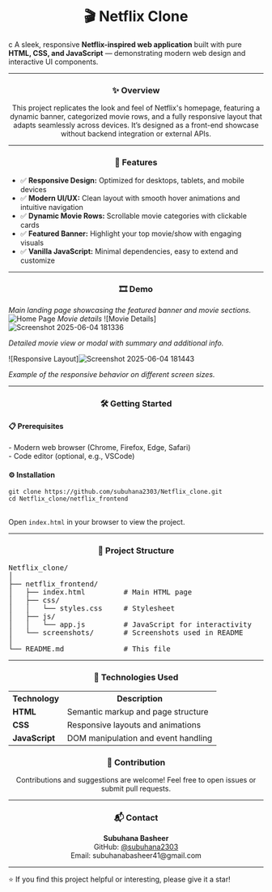 <h1 align="center">🎬 Netflix Clone</h1>
c
  A sleek, responsive <b>Netflix-inspired web application</b> built with pure <b>HTML, CSS, and JavaScript</b> — demonstrating modern web design and interactive UI components.
</p>

---

<h3 align="center">✨ Overview</h3>
<p align="center">
  This project replicates the look and feel of Netflix's homepage, featuring a dynamic banner, categorized movie rows, and a fully responsive layout that adapts seamlessly across devices. It’s designed as a front-end showcase without backend integration or external APIs.
</p>

---

<h3 align="center">🚀 Features</h3>
<ul>
  <li>✅ <b>Responsive Design:</b> Optimized for desktops, tablets, and mobile devices</li>
  <li>✅ <b>Modern UI/UX:</b> Clean layout with smooth hover animations and intuitive navigation</li>
  <li>✅ <b>Dynamic Movie Rows:</b> Scrollable movie categories with clickable cards</li>
  <li>✅ <b>Featured Banner:</b> Highlight your top movie/show with engaging visuals</li>
  <li>✅ <b>Vanilla JavaScript:</b> Minimal dependencies, easy to extend and customize</li>
</ul>

---

<h3 align="center">🎞️ Demo</h3>


*Main landing page showcasing the featured banner and movie sections.*
![Home Page](https://github.com/user-attachments/assets/a82e2cf6-8c8f-45a6-9faa-b40ed21a3e79)
*Movie details*
![Movie Details]![Screenshot 2025-06-04 181336](https://github.com/user-attachments/assets/0e51a514-d828-438c-9bfc-2931f869b68b)

*Detailed movie view or modal with summary and additional info.*

![Responsive Layout]![Screenshot 2025-06-04 181443](https://github.com/user-attachments/assets/a9db7a4b-39bb-4122-bbc9-1661aac8705b)

*Example of the responsive behavior on different screen sizes.*

---

<h3 align="center">🛠️ Getting Started</h3>

<h4>📋 Prerequisites</h4>
<p>
- Modern web browser (Chrome, Firefox, Edge, Safari)<br/>
- Code editor (optional, e.g., VSCode)
</p>

<h4>⚙️ Installation</h4>
<pre>
<code>git clone https://github.com/subuhana2303/Netflix_clone.git
cd Netflix_clone/netflix_frontend
</code>
</pre>
<p>Open <code>index.html</code> in your browser to view the project.</p>

---

<h3 align="center">📁 Project Structure</h3>

<pre>
Netflix_clone/
│
├── netflix_frontend/
│   ├── index.html         # Main HTML page
│   ├── css/
│   │   └── styles.css     # Stylesheet
│   ├── js/
│   │   └── app.js         # JavaScript for interactivity
│   └── screenshots/       # Screenshots used in README
│
└── README.md              # This file
</pre>

---

<h3 align="center">🧰 Technologies Used</h3>
<p align="center">
<table>
  <tr><th>Technology</th><th>Description</th></tr>
  <tr><td><b>HTML</b></td><td>Semantic markup and page structure</td></tr>
  <tr><td><b>CSS</b></td><td>Responsive layouts and animations</td></tr>
  <tr><td><b>JavaScript</b></td><td>DOM manipulation and event handling</td></tr>
</table>
</p>

<h3 align="center">🤝 Contribution</h3>
<p align="center">
Contributions and suggestions are welcome! Feel free to open issues or submit pull requests.
</p>

---

<h3 align="center">📬 Contact</h3>
<p align="center">
<b>Subuhana Basheer</b><br/>
GitHub: <a href="https://github.com/subuhana2303">@subuhana2303</a><br/>
Email: subuhanabasheer41@gmail.com
</p>

---

⭐ If you find this project helpful or interesting, please give it a star!

